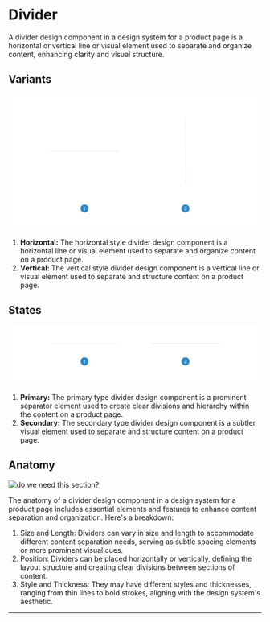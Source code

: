 # Divider

A divider design component in a design system for a product page is a horizontal or vertical line or visual element used to separate and organize content, enhancing clarity and visual structure.

## Variants

<img src="../../assets/images/components/divider-variants.jpg" alt="divider-variants" width="752"/>

1. <b>Horizontal:</b> The horizontal style divider design component is a horizontal line or visual element used to separate and organize content on a product page.
2. <b>Vertical:</b> The vertical style divider design component is a vertical line or visual element used to separate and structure content on a product page.

## States

<img src="../../assets/images/components/divider-states.jpg" alt="divider-states" width="752"/>

1. <b>Primary:</b> The primary type divider design component is a prominent separator element used to create clear divisions and hierarchy within the content on a product page.
2. <b>Secondary:</b> The secondary type divider design component is a subtler visual element used to separate and structure content on a product page.

## Anatomy

<img src="../../assets/images/components/divider-anatomy.jpg" alt="do we need this section?" width="752"/>

The anatomy of a divider design component in a design system for a product page includes essential elements and features to enhance content separation and organization. Here's a breakdown:

1. Size and Length: Dividers can vary in size and length to accommodate different content separation needs, serving as subtle spacing elements or more prominent visual cues.
2. Position: Dividers can be placed horizontally or vertically, defining the layout structure and creating clear divisions between sections of content.
3. Style and Thickness: They may have different styles and thicknesses, ranging from thin lines to bold strokes, aligning with the design system's aesthetic.

___